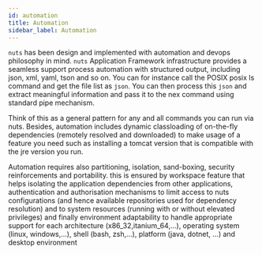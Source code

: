```yaml
---
id: automation
title: Automation
sidebar_label: Automation
---
```


```nuts``` has been design and implemented with automation and devops philosophy in mind.
```nuts``` Application Framework infrastructure provides a seamless support process automation
with structured output, including json, xml, yaml, tson and so on. You can for instance call the 
POSIX posix ls command and get the file list as ```json```. You can then process this ```json```
and extract meaningful information and pass it to the nex command using standard pipe mechanism.

Think of this as a general pattern for any and all commands you can run via nuts. Besides, 
automation includes dynamic classloading of on-the-fly dependencies (remotely resolved and downloaded)
to make usage of a feature you need such as installing a tomcat version that is compatible with the jre version you run.

Automation requires also partitioning, isolation, sand-boxing, security reinforcements and portability. this is ensured by workspace feature that helps isolating the application dependencies from other applications, authentication and authorisation mechanisms to limit access to nuts configurations (and hence available repositories used for dependency resolution) and to system resources (running with or without elevated privileges) and finally environment adaptability to handle appropriate support for each architecture (x86_32,itanium_64,...), operating system (linux, windows,...), shell (bash, zsh,...), platform (java, dotnet, ...) and desktop environment